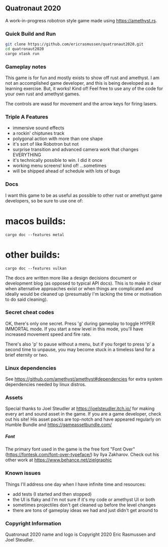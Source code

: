 ## Quatronaut 2020

A work-in-progress robotron style game made using https://amethyst.rs.

### Quick Build and Run

```bash
git clone https://github.com/ericrasmussen/quatronaut2020.git
cd quatronaut2020
cargo xtask run
```

### Gameplay notes

This game is for fun and mostly exists to show off rust and amethyst. I am not an
accomplished game developer, and this is being developed as a learning exercise.
But, it works! Kind of! Feel free to use any of the code for your own rust and amethyst
games.

The controls are wasd for movement and the arrow keys for firing lasers.

### Triple A Features

- immersive sound effects
- a rockin' chiptunes track
- polygonal action with more than one shape
- it's sort of like Robotron but not
- surprise transition and advanced camera work that changes EVERYTHING
- it's technically possible to win. I did it once
- working menu screens! kind of! ...sometimes
- will be shipped ahead of schedule with lots of bugs

### Docs

I want this game to be as useful as possible to other rust or amethyst game
developers, so be sure to use one of:

# macos builds:
`cargo doc --features metal`

# other builds:
`cargo doc --features vulkan`

The docs are written more like a design decisions document or development blog
(as opposed to typical API docs). This is to make it clear when alternative approaches
exist or when things are complicated and ideally would be cleaned up (presumably I'm
lacking the time or motivation to do said cleaning).


### Secret cheat codes

OK, there's only one secret. Press 'g' during gameplay to toggle HYPER IMMORTAL mode.
If you start a new level in this mode, you'll have increased movement speed and fire rate.

There's also 'p' to pause without a menu, but if you forget to press 'p' a second time to
unpause, you may become stuck in a timeless land for a brief eternity or two.

### Linux dependencies

See https://github.com/amethyst/amethyst#dependencies for extra system dependencies needed
by linux distros.

### Assets

Special thanks to Joel Steudler at https://joelsteudler.itch.io/ for making every art and sound asset in the game. If you
are a game developer, check out his site! His asset packs are top-notch and have appeared regularly on
Humble Bundle and https://gameassetbundle.com/


##### Font

The primary font used in the game is the free font "Font Over" (https://fontesk.com/font-over-typeface/) by Ilya Zakharov.
Check out his other work at https://www.behance.net/zielgraphic


### Known issues

Things I'll address one day when I have infinite time and resources:

* add tests (I started and then stopped)
* the UI is flaky and I'm not sure if it's my code or amethyst UI or both
* sometimes projectiles don't get cleaned up before the level changes
* there are tons of gameplay ideas we had and just didn't get around to

### Copyright Information

Quatronaut 2020 name and logo is Copyright 2020 Eric Rasmussen and Joel Steudler.

